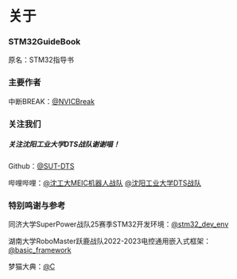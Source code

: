 # 关于 <Badge type="tip" text="Ver.CH1.20-A" />

### STM32GuideBook

原名：STM32指导书

### 主要作者

中断BREAK：[@NVICBreak](https://github.com/NVICBreak)

### 关注我们

##### **关注沈阳工业大学DTS战队谢谢喵！**

Github：[@SUT-DTS](https://github.com/SUT-DTS)

哔哩哔哩：[@沈工大MEIC机器人战队](https://space.bilibili.com/3461581950158871) [@沈阳工业大学DTS战队](https://space.bilibili.com/3546738902174415)

### 特别鸣谢与参考

同济大学SuperPower战队25赛季STM32开发环境：[@stm32_dev_env](https://github.com/TongjiSuperPower/stm32_dev_env)

湖南大学RoboMaster跃鹿战队2022-2023电控通用嵌入式框架：[@basic_framework](https://github.com/HNUYueLuRM/basic_framework)

梦猫大典：[@C](https://github.com/Mdr-C-Tutorial/C)